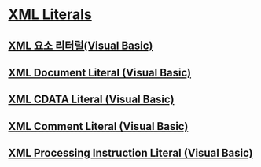 # [XML Literals](TocOutOfQuery)
## [XML 요소 리터럴(Visual Basic)](xml-element-literal.md)
## [XML Document Literal (Visual Basic)](xml-document-literal.md)
## [XML CDATA Literal (Visual Basic)](xml-cdata-literal.md)
## [XML Comment Literal (Visual Basic)](xml-comment-literal.md)
## [XML Processing Instruction Literal (Visual Basic)](xml-processing-instruction-literal.md)
